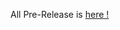 All Pre-Release is [here !](https://github.com/z2x-dev/twrp_official_test_builds/releases/tag/TWRP_Official_3.1.1.0)

